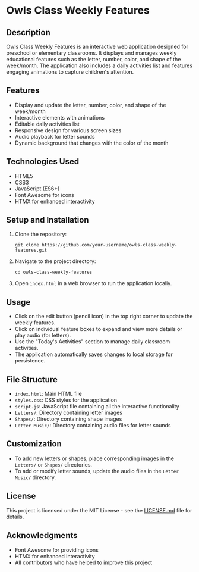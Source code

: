 # Owls Class Weekly Features

## Description
Owls Class Weekly Features is an interactive web application designed for preschool or elementary classrooms. It displays and manages weekly educational features such as the letter, number, color, and shape of the week/month. The application also includes a daily activities list and features engaging animations to capture children's attention.

## Features
- Display and update the letter, number, color, and shape of the week/month
- Interactive elements with animations
- Editable daily activities list
- Responsive design for various screen sizes
- Audio playback for letter sounds
- Dynamic background that changes with the color of the month

## Technologies Used
- HTML5
- CSS3
- JavaScript (ES6+)
- Font Awesome for icons
- HTMX for enhanced interactivity

## Setup and Installation
1. Clone the repository:
   ```
   git clone https://github.com/your-username/owls-class-weekly-features.git
   ```
2. Navigate to the project directory:
   ```
   cd owls-class-weekly-features
   ```
3. Open `index.html` in a web browser to run the application locally.

## Usage
- Click on the edit button (pencil icon) in the top right corner to update the weekly features.
- Click on individual feature boxes to expand and view more details or play audio (for letters).
- Use the "Today's Activities" section to manage daily classroom activities.
- The application automatically saves changes to local storage for persistence.

## File Structure
- `index.html`: Main HTML file
- `styles.css`: CSS styles for the application
- `script.js`: JavaScript file containing all the interactive functionality
- `Letters/`: Directory containing letter images
- `Shapes/`: Directory containing shape images
- `Letter Music/`: Directory containing audio files for letter sounds

## Customization
- To add new letters or shapes, place corresponding images in the `Letters/` or `Shapes/` directories.
- To add or modify letter sounds, update the audio files in the `Letter Music/` directory.

## License
This project is licensed under the MIT License - see the [LICENSE.md](LICENSE.md) file for details.

## Acknowledgments
- Font Awesome for providing icons
- HTMX for enhanced interactivity
- All contributors who have helped to improve this project